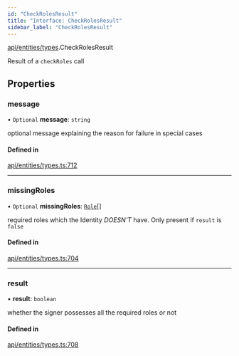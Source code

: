 ```yaml
---
id: "CheckRolesResult"
title: "Interface: CheckRolesResult"
sidebar_label: "CheckRolesResult"
---
```


[api/entities/types](../../../../../modules/API/Entities/Types/Types.md).CheckRolesResult

Result of a `checkRoles` call

## Properties

### message

• `Optional` **message**: `string`

optional message explaining the reason for failure in special cases

#### Defined in

[api/entities/types.ts:712](https://github.com/PolymeshAssociation/polymesh-sdk/blob/fbf6882d0/src/api/entities/types.ts#L712)

___

### missingRoles

• `Optional` **missingRoles**: [`Role`](../../../../../modules/API/Procedures/Types/Types.md#role)[]

required roles which the Identity *DOESN'T* have. Only present if `result` is `false`

#### Defined in

[api/entities/types.ts:704](https://github.com/PolymeshAssociation/polymesh-sdk/blob/fbf6882d0/src/api/entities/types.ts#L704)

___

### result

• **result**: `boolean`

whether the signer possesses all the required roles or not

#### Defined in

[api/entities/types.ts:708](https://github.com/PolymeshAssociation/polymesh-sdk/blob/fbf6882d0/src/api/entities/types.ts#L708)
